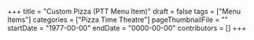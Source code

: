 +++
title = "Custom Pizza (PTT Menu Item)"
draft = false
tags = ["Menu Items"]
categories = ["Pizza Time Theatre"]
pageThumbnailFile = ""
startDate = "1977-00-00"
endDate = "0000-00-00"
contributors = []
+++
